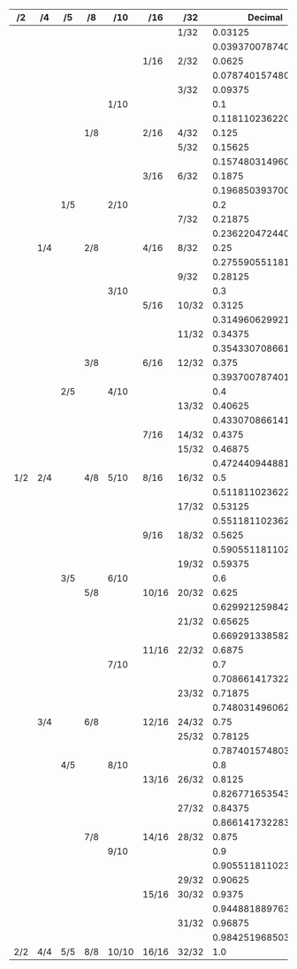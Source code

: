 | /2  | /4  | /5  | /8  | /10   | /16   | /32   | Decimal             | Millimeters        |
|-----|-----|-----|-----|-------|-------|-------|---------------------|--------------------|
|     |     |     |     |       |       | 1/32  | 0.03125             | 0.79375            |
|     |     |     |     |       |       |       | 0.03937007874015748 | 1                  |
|     |     |     |     |       | 1/16  | 2/32  | 0.0625              | 1.5875             |
|     |     |     |     |       |       |       | 0.07874015748031496 | 2                  |
|     |     |     |     |       |       | 3/32  | 0.09375             | 2.3812499999999996 |
|     |     |     |     | 1/10  |       |       | 0.1                 | 2.54               |
|     |     |     |     |       |       |       | 0.11811023622047245 | 3                  |
|     |     |     | 1/8 |       | 2/16  | 4/32  | 0.125               | 3.175              |
|     |     |     |     |       |       | 5/32  | 0.15625             | 3.96875            |
|     |     |     |     |       |       |       | 0.15748031496062992 | 4                  |
|     |     |     |     |       | 3/16  | 6/32  | 0.1875              | 4.762499999999999  |
|     |     |     |     |       |       |       | 0.1968503937007874  | 5                  |
|     |     | 1/5 |     | 2/10  |       |       | 0.2                 | 5.08               |
|     |     |     |     |       |       | 7/32  | 0.21875             | 5.5562499999999995 |
|     |     |     |     |       |       |       | 0.2362204724409449  | 6                  |
|     | 1/4 |     | 2/8 |       | 4/16  | 8/32  | 0.25                | 6.35               |
|     |     |     |     |       |       |       | 0.2755905511811024  | 7                  |
|     |     |     |     |       |       | 9/32  | 0.28125             | 7.14375            |
|     |     |     |     | 3/10  |       |       | 0.3                 | 7.619999999999999  |
|     |     |     |     |       | 5/16  | 10/32 | 0.3125              | 7.9375             |
|     |     |     |     |       |       |       | 0.31496062992125984 | 8                  |
|     |     |     |     |       |       | 11/32 | 0.34375             | 8.73125            |
|     |     |     |     |       |       |       | 0.35433070866141736 | 9                  |
|     |     |     | 3/8 |       | 6/16  | 12/32 | 0.375               | 9.524999999999999  |
|     |     |     |     |       |       |       | 0.3937007874015748  | 10                 |
|     |     | 2/5 |     | 4/10  |       |       | 0.4                 | 10.16              |
|     |     |     |     |       |       | 13/32 | 0.40625             | 10.31875           |
|     |     |     |     |       |       |       | 0.4330708661417323  | 11                 |
|     |     |     |     |       | 7/16  | 14/32 | 0.4375              | 11.112499999999999 |
|     |     |     |     |       |       | 15/32 | 0.46875             | 11.90625           |
|     |     |     |     |       |       |       | 0.4724409448818898  | 12                 |
| 1/2 | 2/4 |     | 4/8 | 5/10  | 8/16  | 16/32 | 0.5                 | 12.7               |
|     |     |     |     |       |       |       | 0.5118110236220472  | 13                 |
|     |     |     |     |       |       | 17/32 | 0.53125             | 13.493749999999999 |
|     |     |     |     |       |       |       | 0.5511811023622047  | 14                 |
|     |     |     |     |       | 9/16  | 18/32 | 0.5625              | 14.2875            |
|     |     |     |     |       |       |       | 0.5905511811023623  | 15                 |
|     |     |     |     |       |       | 19/32 | 0.59375             | 15.081249999999999 |
|     |     | 3/5 |     | 6/10  |       |       | 0.6                 | 15.239999999999998 |
|     |     |     | 5/8 |       | 10/16 | 20/32 | 0.625               | 15.875             |
|     |     |     |     |       |       |       | 0.6299212598425197  | 16                 |
|     |     |     |     |       |       | 21/32 | 0.65625             | 16.66875           |
|     |     |     |     |       |       |       | 0.6692913385826772  | 17                 |
|     |     |     |     |       | 11/16 | 22/32 | 0.6875              | 17.4625            |
|     |     |     |     | 7/10  |       |       | 0.7                 | 17.779999999999998 |
|     |     |     |     |       |       |       | 0.7086614173228347  | 18                 |
|     |     |     |     |       |       | 23/32 | 0.71875             | 18.256249999999998 |
|     |     |     |     |       |       |       | 0.7480314960629921  | 19                 |
|     | 3/4 |     | 6/8 |       | 12/16 | 24/32 | 0.75                | 19.049999999999997 |
|     |     |     |     |       |       | 25/32 | 0.78125             | 19.84375           |
|     |     |     |     |       |       |       | 0.7874015748031497  | 20                 |
|     |     | 4/5 |     | 8/10  |       |       | 0.8                 | 20.32              |
|     |     |     |     |       | 13/16 | 26/32 | 0.8125              | 20.6375            |
|     |     |     |     |       |       |       | 0.8267716535433072  | 21                 |
|     |     |     |     |       |       | 27/32 | 0.84375             | 21.43125           |
|     |     |     |     |       |       |       | 0.8661417322834646  | 22                 |
|     |     |     | 7/8 |       | 14/16 | 28/32 | 0.875               | 22.224999999999998 |
|     |     |     |     | 9/10  |       |       | 0.9                 | 22.86              |
|     |     |     |     |       |       |       | 0.9055118110236221  | 23                 |
|     |     |     |     |       |       | 29/32 | 0.90625             | 23.018749999999997 |
|     |     |     |     |       | 15/16 | 30/32 | 0.9375              | 23.8125            |
|     |     |     |     |       |       |       | 0.9448818897637796  | 24                 |
|     |     |     |     |       |       | 31/32 | 0.96875             | 24.60625           |
|     |     |     |     |       |       |       | 0.984251968503937   | 25                 |
| 2/2 | 4/4 | 5/5 | 8/8 | 10/10 | 16/16 | 32/32 | 1.0                 | 25.4               |
